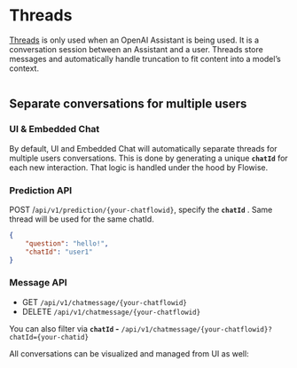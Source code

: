 # Threads

[Threads](https://platform.openai.com/docs/assistants/how-it-works/managing-threads-and-messages) is only used when an OpenAI Assistant is being used. It is a conversation session between an Assistant and a user. Threads store messages and automatically handle truncation to fit content into a model’s context.

<figure><img src="../..//.gitbook/assets/screely-1699896158130.png" alt="" /><figcaption></figcaption></figure>

## Separate conversations for multiple users

### UI & Embedded Chat

By default, UI and Embedded Chat will automatically separate threads for multiple users conversations. This is done by generating a unique **`chatId`** for each new interaction. That logic is handled under the hood by Flowise.

### Prediction API

POST /`api/v1/prediction/{your-chatflowid}`, specify the **`chatId`** . Same thread will be used for the same chatId.

```json
{
    "question": "hello!",
    "chatId": "user1"
}
```

### Message API

-   GET `/api/v1/chatmessage/{your-chatflowid}`
-   DELETE `/api/v1/chatmessage/{your-chatflowid}`

You can also filter via **`chatId` -** `/api/v1/chatmessage/{your-chatflowid}?chatId={your-chatid}`

All conversations can be visualized and managed from UI as well:

<figure><img src="../..//.gitbook/assets/image (77).png" alt="" /><figcaption></figcaption></figure>

